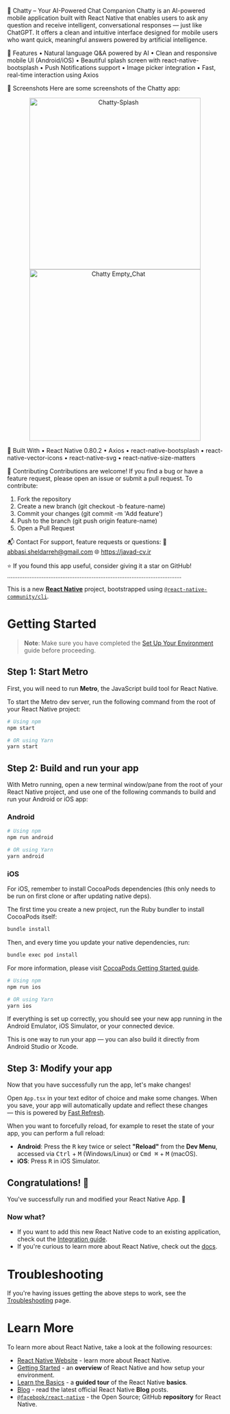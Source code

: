 🤖 Chatty – Your AI-Powered Chat Companion
Chatty is an AI-powered mobile application built with React Native that enables users to ask any question and receive intelligent, conversational responses — just like ChatGPT. It offers a clean and intuitive interface designed for mobile users who want quick, meaningful answers powered by artificial intelligence.
 
🚀 Features
•	Natural language Q&A powered by AI
•	Clean and responsive mobile UI (Android/iOS)
•	Beautiful splash screen with react-native-bootsplash
•	Push Notifications support
•	Image picker integration
•	Fast, real-time interaction using Axios
 
📸 Screenshots
Here are some screenshots of the Chatty app:
<p align="center"> <img src="./screenshots/Splash.png" width="400" alt="Chatty-Splash" /> <img src="./screenshots/Empty_Chat.png" width="400" alt="Chatty Empty_Chat" /> </p> 
 
🧰 Built With
•	React Native 0.80.2
•	Axios
•	react-native-bootsplash
•	react-native-vector-icons
•	react-native-svg
•	react-native-size-matters
 
🤝 Contributing
Contributions are welcome! If you find a bug or have a feature request, please open an issue or submit a pull request.
To contribute:
1.	Fork the repository
2.	Create a new branch (git checkout -b feature-name)
3.	Commit your changes (git commit -m 'Add feature')
4.	Push to the branch (git push origin feature-name)
5.	Open a Pull Request
 
📬 Contact
For support, feature requests or questions:
📧 abbasi.sheldarreh@gmail.com
🌐 https://javad-cv.ir
 
⭐ If you found this app useful, consider giving it a star on GitHub!
.....................................................................................................

This is a new [**React Native**](https://reactnative.dev) project, bootstrapped using [`@react-native-community/cli`](https://github.com/react-native-community/cli).

# Getting Started

> **Note**: Make sure you have completed the [Set Up Your Environment](https://reactnative.dev/docs/set-up-your-environment) guide before proceeding.

## Step 1: Start Metro

First, you will need to run **Metro**, the JavaScript build tool for React Native.

To start the Metro dev server, run the following command from the root of your React Native project:

```sh
# Using npm
npm start

# OR using Yarn
yarn start
```

## Step 2: Build and run your app

With Metro running, open a new terminal window/pane from the root of your React Native project, and use one of the following commands to build and run your Android or iOS app:

### Android

```sh
# Using npm
npm run android

# OR using Yarn
yarn android
```

### iOS

For iOS, remember to install CocoaPods dependencies (this only needs to be run on first clone or after updating native deps).

The first time you create a new project, run the Ruby bundler to install CocoaPods itself:

```sh
bundle install
```

Then, and every time you update your native dependencies, run:

```sh
bundle exec pod install
```

For more information, please visit [CocoaPods Getting Started guide](https://guides.cocoapods.org/using/getting-started.html).

```sh
# Using npm
npm run ios

# OR using Yarn
yarn ios
```

If everything is set up correctly, you should see your new app running in the Android Emulator, iOS Simulator, or your connected device.

This is one way to run your app — you can also build it directly from Android Studio or Xcode.

## Step 3: Modify your app

Now that you have successfully run the app, let's make changes!

Open `App.tsx` in your text editor of choice and make some changes. When you save, your app will automatically update and reflect these changes — this is powered by [Fast Refresh](https://reactnative.dev/docs/fast-refresh).

When you want to forcefully reload, for example to reset the state of your app, you can perform a full reload:

- **Android**: Press the <kbd>R</kbd> key twice or select **"Reload"** from the **Dev Menu**, accessed via <kbd>Ctrl</kbd> + <kbd>M</kbd> (Windows/Linux) or <kbd>Cmd ⌘</kbd> + <kbd>M</kbd> (macOS).
- **iOS**: Press <kbd>R</kbd> in iOS Simulator.

## Congratulations! :tada:

You've successfully run and modified your React Native App. :partying_face:

### Now what?

- If you want to add this new React Native code to an existing application, check out the [Integration guide](https://reactnative.dev/docs/integration-with-existing-apps).
- If you're curious to learn more about React Native, check out the [docs](https://reactnative.dev/docs/getting-started).

# Troubleshooting

If you're having issues getting the above steps to work, see the [Troubleshooting](https://reactnative.dev/docs/troubleshooting) page.

# Learn More

To learn more about React Native, take a look at the following resources:

- [React Native Website](https://reactnative.dev) - learn more about React Native.
- [Getting Started](https://reactnative.dev/docs/environment-setup) - an **overview** of React Native and how setup your environment.
- [Learn the Basics](https://reactnative.dev/docs/getting-started) - a **guided tour** of the React Native **basics**.
- [Blog](https://reactnative.dev/blog) - read the latest official React Native **Blog** posts.
- [`@facebook/react-native`](https://github.com/facebook/react-native) - the Open Source; GitHub **repository** for React Native.
